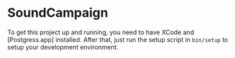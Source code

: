 # SoundCampaign

To get this project up and running, you need to have XCode and [Postgress.app]
installed. After that, just run the setup script in `bin/setup` to setup your
development environment.
